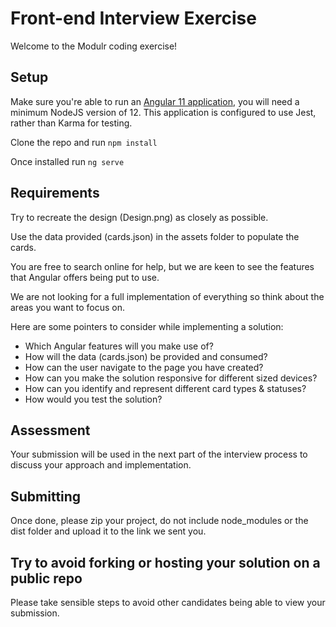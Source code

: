 # Front-end Interview Exercise

Welcome to the Modulr coding exercise!

## Setup

Make sure you're able to run an [Angular 11 application](https://angular.io/cli), you will need a minimum NodeJS version of 12. This application is configured to use Jest, rather than Karma for testing.

Clone the repo and run ```npm install```

Once installed run ```ng serve```

## Requirements

Try to recreate the design (Design.png) as closely as possible.

Use the data provided (cards.json) in the assets folder to populate the cards.

You are free to search online for help, but we are keen to see the features that Angular offers being put to use.

We are not looking for a full implementation of everything so think about the areas you want to focus on.

Here are some pointers to consider while implementing a solution:

- Which Angular features will you make use of?
- How will the data (cards.json) be provided and consumed?
- How can the user navigate to the page you have created?
- How can you make the solution responsive for different sized devices?
- How can you identify and represent different card types & statuses?
- How would you test the solution?

## Assessment

Your submission will be used in the next part of the interview process to discuss your approach and implementation.

## Submitting

Once done, please zip your project, do not include node_modules or the dist folder and upload it to the link we sent you.

## Try to avoid forking or hosting your solution on a public repo

Please take sensible steps to avoid other candidates being able to view your submission.

